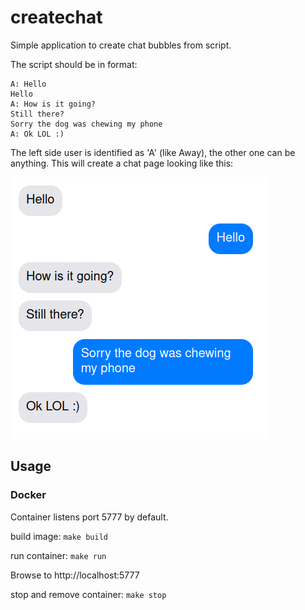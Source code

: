 # createchat

Simple application to create chat bubbles from script.

The script should be in format:

    A: Hello
    Hello
    A: How is it going?
    Still there?
    Sorry the dog was chewing my phone
    A: Ok LOL :)

The left side user is identified as 'A' (like Away), the other one can be anything.
This will create a chat page looking like this:

![Esimerkkikuva](doc/example.png)

## Usage

### Docker

Container listens port 5777 by default.

build image: `make build`

run container: `make run`

Browse to http://localhost:5777

stop and remove container: `make stop`
